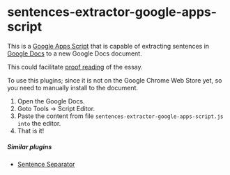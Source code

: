 # sentences-extractor-google-apps-script
This is a [Google Apps Script](https://developers.google.com/apps-script/) that is capable of extracting sentences in [Google Docs](https://www.google.com/docs/about/) to a new Google Docs document.

This could facilitate [proof reading](http://linguistics.ohio.edu/ELIP/?page_id=1266) of the essay.

To use this plugins; since it is not on the Google Chrome Web Store yet, so you need to manually install to the document.

1. Open the Google Docs.
2. Goto Tools -> Script Editor.
3. Paste the content from file `sentences-extractor-google-apps-script.js into` the editor.
4. That is it!

##### Similar plugins

- [Sentence Separator](https://chrome.google.com/webstore/detail/sentence-separator/ifjpnkanpbhilnidckojknpmfpjgbalc?utm_source=permalink)
